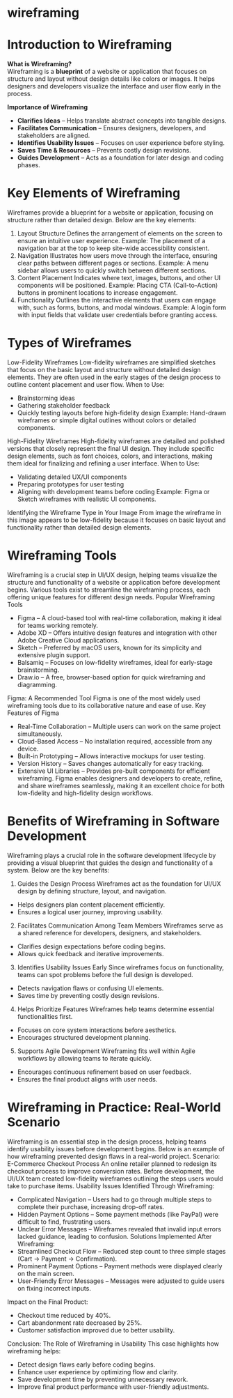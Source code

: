 # wireframing


# Introduction to Wireframing  

**What is Wireframing?**  
Wireframing is a **blueprint** of a website or application that focuses on structure and layout without design details like colors or images. It helps designers and developers visualize the interface and user flow early in the process.

**Importance of Wireframing**  
- **Clarifies Ideas** – Helps translate abstract concepts into tangible designs.
- **Facilitates Communication** – Ensures designers, developers, and stakeholders are aligned.
- **Identifies Usability Issues** – Focuses on user experience before styling.
- **Saves Time & Resources** – Prevents costly design revisions.
- **Guides Development** – Acts as a foundation for later design and coding phases.

# Key Elements of Wireframing

Wireframes provide a blueprint for a website or application, focusing on structure rather than detailed design. Below are the key elements:
1. Layout Structure
Defines the arrangement of elements on the screen to ensure an intuitive user experience.
Example: The placement of a navigation bar at the top to keep site-wide accessibility consistent.
2. Navigation
Illustrates how users move through the interface, ensuring clear paths between different pages or sections.
Example: A menu sidebar allows users to quickly switch between different sections.
3. Content Placement
Indicates where text, images, buttons, and other UI components will be positioned.
Example: Placing CTA (Call-to-Action) buttons in prominent locations to increase engagement.
4. Functionality
Outlines the interactive elements that users can engage with, such as forms, buttons, and modal windows.
Example: A login form with input fields that validate user credentials before granting access.

# Types of Wireframes

Low-Fidelity Wireframes
Low-fidelity wireframes are simplified sketches that focus on the basic layout and structure without detailed design elements. They are often used in the early stages of the design process to outline content placement and user flow.
When to Use:
- Brainstorming ideas
- Gathering stakeholder feedback
- Quickly testing layouts before high-fidelity design
Example: Hand-drawn wireframes or simple digital outlines without colors or detailed components.

High-Fidelity Wireframes
High-fidelity wireframes are detailed and polished versions that closely represent the final UI design. They include specific design elements, such as font choices, colors, and interactions, making them ideal for finalizing and refining a user interface.
When to Use:
- Validating detailed UX/UI components
- Preparing prototypes for user testing
- Aligning with development teams before coding
Example: Figma or Sketch wireframes with realistic UI components.

Identifying the Wireframe Type in Your Image
From image the wireframe in this image appears to be low-fidelity because it focuses on basic layout and functionality rather than detailed design elements.

# Wireframing Tools

Wireframing is a crucial step in UI/UX design, helping teams visualize the structure and functionality of a website or application before development begins. Various tools exist to streamline the wireframing process, each offering unique features for different design needs.
Popular Wireframing Tools
- Figma – A cloud-based tool with real-time collaboration, making it ideal for teams working remotely.
- Adobe XD – Offers intuitive design features and integration with other Adobe Creative Cloud applications.
- Sketch – Preferred by macOS users, known for its simplicity and extensive plugin support.
- Balsamiq – Focuses on low-fidelity wireframes, ideal for early-stage brainstorming.
- Draw.io – A free, browser-based option for quick wireframing and diagramming.

Figma: A Recommended Tool
Figma is one of the most widely used wireframing tools due to its collaborative nature and ease of use.
Key Features of Figma
- Real-Time Collaboration – Multiple users can work on the same project simultaneously.
- Cloud-Based Access – No installation required, accessible from any device.
- Built-in Prototyping – Allows interactive mockups for user testing.
- Version History – Saves changes automatically for easy tracking.
- Extensive UI Libraries – Provides pre-built components for efficient wireframing.
Figma enables designers and developers to create, refine, and share wireframes seamlessly, making it an excellent choice for both low-fidelity and high-fidelity design workflows.

# Benefits of Wireframing in Software Development

Wireframing plays a crucial role in the software development lifecycle by providing a visual blueprint that guides the design and functionality of a system. Below are the key benefits:
1. Guides the Design Process
Wireframes act as the foundation for UI/UX design by defining structure, layout, and navigation.
- Helps designers plan content placement efficiently.
- Ensures a logical user journey, improving usability.
2. Facilitates Communication Among Team Members
Wireframes serve as a shared reference for developers, designers, and stakeholders.
- Clarifies design expectations before coding begins.
- Allows quick feedback and iterative improvements.
3. Identifies Usability Issues Early
Since wireframes focus on functionality, teams can spot problems before the full design is developed.
- Detects navigation flaws or confusing UI elements.
- Saves time by preventing costly design revisions.
4. Helps Prioritize Features
Wireframes help teams determine essential functionalities first.
- Focuses on core system interactions before aesthetics.
- Encourages structured development planning.
5. Supports Agile Development
Wireframing fits well within Agile workflows by allowing teams to iterate quickly.
- Encourages continuous refinement based on user feedback.
- Ensures the final product aligns with user needs.

# Wireframing in Practice: Real-World Scenario

Wireframing is an essential step in the design process, helping teams identify usability issues before development begins. Below is an example of how wireframing prevented design flaws in a real-world project.
Scenario: E-Commerce Checkout Process
An online retailer planned to redesign its checkout process to improve conversion rates. Before development, the UI/UX team created low-fidelity wireframes outlining the steps users would take to purchase items.
Usability Issues Identified Through Wireframing:
- Complicated Navigation – Users had to go through multiple steps to complete their purchase, increasing drop-off rates.
- Hidden Payment Options – Some payment methods (like PayPal) were difficult to find, frustrating users.
- Unclear Error Messages – Wireframes revealed that invalid input errors lacked guidance, leading to confusion.
Solutions Implemented After Wireframing:
- Streamlined Checkout Flow – Reduced step count to three simple stages (Cart → Payment → Confirmation).
- Prominent Payment Options – Payment methods were displayed clearly on the main screen.
- User-Friendly Error Messages – Messages were adjusted to guide users on fixing incorrect inputs.
  
Impact on the Final Product:
- Checkout time reduced by 40%.
- Cart abandonment rate decreased by 25%.
- Customer satisfaction improved due to better usability.
  
Conclusion: The Role of Wireframing in Usability
This case highlights how wireframing helps:
- Detect design flaws early before coding begins.
- Enhance user experience by optimizing flow and clarity.
- Save development time by preventing unnecessary rework.
- Improve final product performance with user-friendly adjustments.





